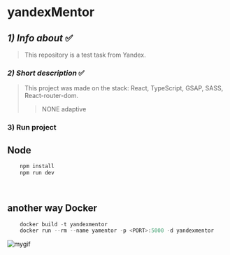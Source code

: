 # yandexMentor

## *1) Info about* :white_check_mark:
>This repository is a test task from Yandex.

### *2) Short description*  :white_check_mark: 
>This project was made on the stack: React, TypeScript, GSAP, SASS, React-router-dom. 
>>NONE adaptive

### 3) Run project
## Node
```js
    npm install 
    npm run dev
```
<br>

## another way Docker 

```js
    docker build -t yandexmentor
    docker run --rm --name yamentor -p <PORT>:5000 -d yandexmentor
```


![mygif](./readme/yandex.gif)